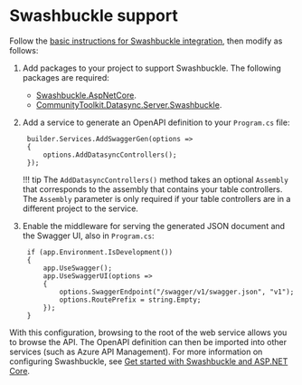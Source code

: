 # Swashbuckle support

Follow the [basic instructions for Swashbuckle integration](https://learn.microsoft.com/en-us/aspnet/core/tutorials/getting-started-with-swashbuckle?view=aspnetcore-8.0&tabs=visual-studio), then modify as follows:

1. Add packages to your project to support Swashbuckle.  The following packages are required:

    * [Swashbuckle.AspNetCore](https://www.nuget.org/packages/Swashbuckle.AspNetCore).
    * [CommunityToolkit.Datasync.Server.Swashbuckle](https://www.nuget.org/packages/CommunityToolkit.Datasync.Server.Swashbuckle).

2. Add a service to generate an OpenAPI definition to your `Program.cs` file:

        builder.Services.AddSwaggerGen(options => 
        {
            options.AddDatasyncControllers();
        });

    !!! tip
        The `AddDatasyncControllers()` method takes an optional `Assembly` that corresponds to the assembly that contains your table controllers.  The `Assembly` parameter is only required if your table controllers are in a different project to the service.

3. Enable the middleware for serving the generated JSON document and the Swagger UI, also in `Program.cs`:

        if (app.Environment.IsDevelopment())
        {
            app.UseSwagger();
            app.UseSwaggerUI(options => 
            {
                options.SwaggerEndpoint("/swagger/v1/swagger.json", "v1");
                options.RoutePrefix = string.Empty;
            });
        }

With this configuration, browsing to the root of the web service allows you to browse the API.  The OpenAPI definition can then be imported into other services (such as Azure API Management).  For more information on configuring Swashbuckle, see [Get started with Swashbuckle and ASP.NET Core](https://learn.microsoft.com/aspnet/core/tutorials/getting-started-with-swashbuckle).

